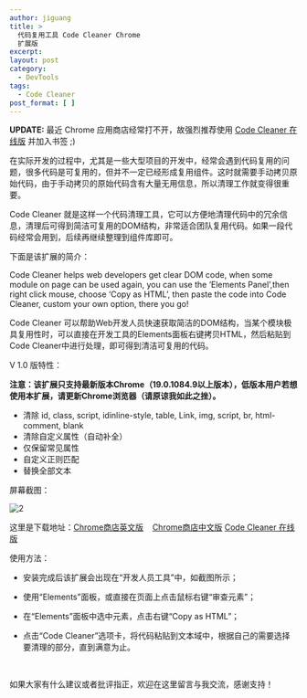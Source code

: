 ```yaml
---
author: jiguang
title: >
  代码复用工具 Code Cleaner Chrome
  扩展版
excerpt:
layout: post
category:
  - DevTools
tags:
  - Code Cleaner
post_format: [ ]
---
```


**UPDATE:** 最近 Chrome 应用商店经常打不开，故强烈推荐使用 <a href="http://44ux.com/demo/code-cleaner/index.htm" target="_blank">Code Cleaner 在线版</a> 并加入书签 ;)

在实际开发的过程中，尤其是一些大型项目的开发中，经常会遇到代码复用的问题，很多代码是可复用的，但并不一定已经形成复用组件。这时就需要手动拷贝原始代码，由于手动拷贝的原始代码含有大量无用信息，所以清理工作就变得很重要。

Code Cleaner 就是这样一个代码清理工具，它可以方便地清理代码中的冗余信息，清理后可得到简洁可复用的DOM结构，非常适合团队复用代码。如果一段代码经常会用到，后续再继续整理到组件库即可。

下面是该扩展的简介：

Code Cleaner helps web developers get clear DOM code, when some module on page can be used again, you can use the ‘Elements Panel’,then right click mouse, choose ‘Copy as HTML’, then paste the code into Code Cleaner, custom your own option, there you go!

Code Cleaner 可以帮助Web开发人员快速获取简洁的DOM结构，当某个模块极具复用性时，可以直接在开发工具的Elements面板右键拷贝HTML，然后粘贴到Code Cleaner中进行处理，即可得到清洁可复用的代码。

V 1.0 版特性：

**注意：该扩展只支持最新版本Chrome（19.0.1084.9以上版本），低版本用户若想使用本扩展，请更新Chrome浏览器（请原谅我如此之挫）。**

* 清除 id, class, script, idinline-style, table, Link, img, script, br, html-comment, blank  
* 清除自定义属性（自动补全）  
* 仅保留常见属性  
* 自定义正则匹配  
* 替换全部文本

屏幕截图：

![2](http://jiguang.github.com/content/uploads/2012/04/screenshot.jpg)

这里是下载地址：[Chrome商店英文版][3]    [Chrome商店中文版][4]    [Code Cleaner 在线版](http://44ux.com/demo/code-cleaner/index.htm)

使用方法：

- 安装完成后该扩展会出现在“开发人员工具”中，如截图所示；

- 使用“Elements”面板，或直接在页面上点击鼠标右键“审查元素”；

- 在“Elements”面板中选中元素，点击右键“Copy as HTML”；

- 点击“Code Cleaner”选项卡，将代码粘贴到文本域中，根据自己的需要选择要清理的部分，直到满意为止。

 

如果大家有什么建议或者批评指正，欢迎在这里留言与我交流，感谢支持！

 [3]: https://chrome.google.com/webstore/detail/ajnfhahbkopfgiheliocnmeobejfdlfe?hl=en-US "Chrome商店英文版"
 [4]: https://chrome.google.com/webstore/detail/ajnfhahbkopfgiheliocnmeobejfdlfe "Chrome商店中文版"
